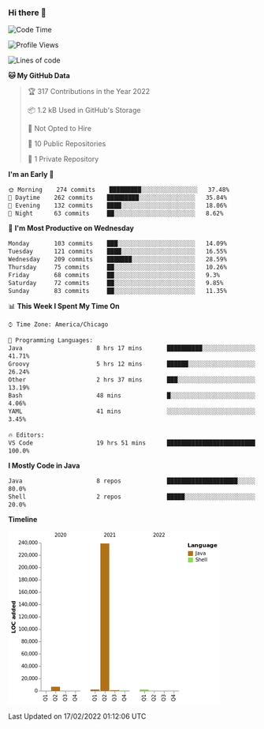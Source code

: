 ### Hi there 👋


<!--START_SECTION:waka-->
![Code Time](http://img.shields.io/badge/Code%20Time-2%2C076%20hrs%2054%20mins-blue)

![Profile Views](http://img.shields.io/badge/Profile%20Views-0-blue)

![Lines of code](https://img.shields.io/badge/From%20Hello%20World%20I%27ve%20Written-251%20Thousand%20lines%20of%20code-blue)

**🐱 My GitHub Data** 

> 🏆 317 Contributions in the Year 2022
 > 
> 📦 1.2 kB Used in GitHub's Storage 
 > 
> 🚫 Not Opted to Hire
 > 
> 📜 10 Public Repositories 
 > 
> 🔑 1 Private Repository 
 > 
**I'm an Early 🐤** 

```text
🌞 Morning    274 commits    █████████░░░░░░░░░░░░░░░░   37.48% 
🌆 Daytime    262 commits    █████████░░░░░░░░░░░░░░░░   35.84% 
🌃 Evening    132 commits    ████░░░░░░░░░░░░░░░░░░░░░   18.06% 
🌙 Night      63 commits     ██░░░░░░░░░░░░░░░░░░░░░░░   8.62%

```
📅 **I'm Most Productive on Wednesday** 

```text
Monday       103 commits    ███░░░░░░░░░░░░░░░░░░░░░░   14.09% 
Tuesday      121 commits    ████░░░░░░░░░░░░░░░░░░░░░   16.55% 
Wednesday    209 commits    ███████░░░░░░░░░░░░░░░░░░   28.59% 
Thursday     75 commits     ██░░░░░░░░░░░░░░░░░░░░░░░   10.26% 
Friday       68 commits     ██░░░░░░░░░░░░░░░░░░░░░░░   9.3% 
Saturday     72 commits     ██░░░░░░░░░░░░░░░░░░░░░░░   9.85% 
Sunday       83 commits     ██░░░░░░░░░░░░░░░░░░░░░░░   11.35%

```


📊 **This Week I Spent My Time On** 

```text
⌚︎ Time Zone: America/Chicago

💬 Programming Languages: 
Java                     8 hrs 17 mins       ██████████░░░░░░░░░░░░░░░   41.71% 
Groovy                   5 hrs 12 mins       ██████░░░░░░░░░░░░░░░░░░░   26.24% 
Other                    2 hrs 37 mins       ███░░░░░░░░░░░░░░░░░░░░░░   13.19% 
Bash                     48 mins             █░░░░░░░░░░░░░░░░░░░░░░░░   4.06% 
YAML                     41 mins             ░░░░░░░░░░░░░░░░░░░░░░░░░   3.45%

🔥 Editors: 
VS Code                  19 hrs 51 mins      █████████████████████████   100.0%

```

**I Mostly Code in Java** 

```text
Java                     8 repos             ████████████████████░░░░░   80.0% 
Shell                    2 repos             █████░░░░░░░░░░░░░░░░░░░░   20.0%

```


**Timeline**

![Chart not found](https://raw.githubusercontent.com/powercasgamer/powercasgamer/master/charts/bar_graph.png) 


 Last Updated on 17/02/2022 01:12:06 UTC
<!--END_SECTION:waka-->
